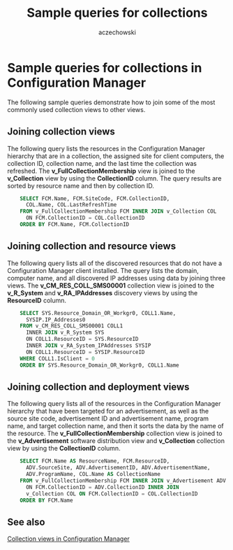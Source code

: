 ﻿---
title: Sample queries for collections
titleSuffix: Configuration Manager
description: Sample queries that show how to join some of the most commonly used collection views to other views.
ms.date: 04/30/2019
ms.prod: configuration-manager
ms.technology: configmgr-sdk
ms.topic: conceptual


ms.assetid: 9b2fec1a-41d1-4c62-8a3b-154e63a67ddf
author: aczechowski
ms.author: aaroncz
manager: dougeby
---

# Sample queries for collections in Configuration Manager

The following sample queries demonstrate how to join some of the most commonly used collection views to other views.

## Joining collection views

The following query lists the resources in the Configuration Manager hierarchy that are in a collection, the assigned site for client computers, the collection ID, collection name, and the last time the collection was refreshed. The **v_FullCollectionMembership** view is joined to the **v_Collection** view by using the **CollectionID** column. The query results are sorted by resource name and then by collection ID.

```sql
    SELECT FCM.Name, FCM.SiteCode, FCM.CollectionID, 
      COL.Name, COL.LastRefreshTime 
    FROM v_FullCollectionMembership FCM INNER JOIN v_Collection COL 
      ON FCM.CollectionID = COL.CollectionID 
    ORDER BY FCM.Name, FCM.CollectionID 
```

## Joining collection and resource views

The following query lists all of the discovered resources that do not have a Configuration Manager client installed. The query lists the domain, computer name, and all discovered IP addresses using data by joining three views. The **v_CM_RES_COLL_SMS00001** collection view is joined to the **v_R_System** and **v_RA_IPAddresses** discovery views by using the **ResourceID** column.

```sql
    SELECT SYS.Resource_Domain_OR_Workgr0, COLL1.Name, 
      SYSIP.IP_Addresses0 
    FROM v_CM_RES_COLL_SMS00001 COLL1 
      INNER JOIN v_R_System SYS 
      ON COLL1.ResourceID = SYS.ResourceID 
      INNER JOIN v_RA_System_IPAddresses SYSIP 
      ON COLL1.ResourceID = SYSIP.ResourceID 
    WHERE COLL1.IsClient = 0 
    ORDER BY SYS.Resource_Domain_OR_Workgr0, COLL1.Name 
```

## Joining collection and deployment views

The following query lists all of the resources in the Configuration Manager hierarchy that have been targeted for an advertisement, as well as the source site code, advertisement ID and advertisement name, program name, and target collection name, and then it sorts the data by the name of the resource. The **v_FullCollectionMembership** collection view is joined to the **v_Advertisement** software distribution view and **v_Collection** collection view by using the **CollectionID** column.

```sql
    SELECT FCM.Name AS ResourceName, FCM.ResourceID, 
      ADV.SourceSite, ADV.AdvertisementID, ADV.AdvertisementName, 
      ADV.ProgramName, COL.Name AS CollectionName 
    FROM v_FullCollectionMembership FCM INNER JOIN v_Advertisement ADV 
      ON FCM.CollectionID = ADV.CollectionID INNER JOIN 
      v_Collection COL ON FCM.CollectionID = COL.CollectionID 
    ORDER BY FCM.Name 
```

## See also

[Collection views in Configuration Manager](collection-views-configuration-manager.md)